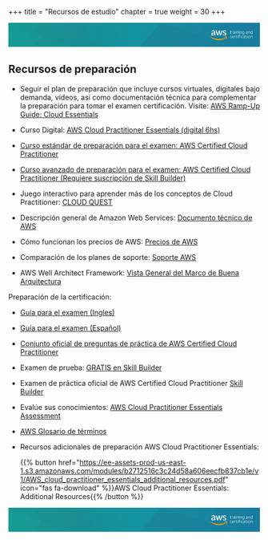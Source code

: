 +++ 
title = "Recursos de estudio" 
chapter = true 
weight = 30 
+++

<img src="images/logo-bar.png" alt="drawing"/>

## Recursos de preparación

- Seguir el plan de preparación que incluye cursos virtuales, digitales bajo demanda, videos, así como documentación técnica para complementar la preparación para tomar el examen certificación. Visite: <a href="https://d1.awsstatic.com/training-and-certification/ramp-up_guides/Ramp-Up_Guide_CloudPractitioner.pdf" target="_blank">AWS Ramp-Up Guide: Cloud Essentials</a>

- Curso Digital: <a href="https://partnercentral.awspartner.com/LmsSsoRedirect?RelayState=%2flearningobject%2fwbc%3fid%3d62551" target="_blank">AWS Cloud Practitioner Essentials (digital 6hs)</a>

- <a href="https://explore.skillbuilder.aws/learn/course/external/view/elearning/16434/exam-prep-standard-course-aws-certified-cloud-practitioner-clf-c02-english" target="_blank">Curso estándar de preparación para el examen: AWS Certified Cloud Practitioner</a>

- <a href="https://explore.skillbuilder.aws/learn/course/external/view/elearning/16485/exam-prep-enhanced-course-aws-certified-cloud-practitioner-clf-c02-english" target="_blank">Curso avanzado de preparación para el examen: AWS Certified Cloud Practitioner (Requiere suscripción de Skill Builder)</a>

- Juego interactivo para aprender más de los conceptos de Cloud Practitioner: <a href="https://cloudquest.skillbuilder.aws/" target="_blank">CLOUD QUEST</a>

- Descripción general de Amazon Web Services: <a href="https://docs.aws.amazon.com/es_es/whitepapers/latest/aws-overview/aws-overview.pdf?did=wp_card&trk=wp_card" target="_blank">Documento técnico de AWS</a>

- Cómo funcionan los precios de AWS: <a href="https://aws.amazon.com/es/pricing/" target="_blank">Precios de AWS</a>

- Comparación de los planes de soporte: <a href="https://aws.amazon.com/es/premiumsupport/plans/" target="_blank">Soporte AWS</a>

- AWS Well Architect Framework: <a href="https://aws.amazon.com/es/architecture/well-architected/?nc1=h_ls&wa-lens-whitepapers.sort-by=item.additionalFields.sortDate&wa-lens-whitepapers.sort-order=desc" target="_blank">Vista General del Marco de Buena Arquitectura</a>

Preparación de la certificación:

- <a href="https://d1.awsstatic.com/training-and-certification/docs-cloud-practitioner/AWS-Certified-Cloud-Practitioner_Exam-Guide.pdf" target="_blank">Guía para el examen (Ingles)</a>

- <a href="https://d1.awsstatic.com/es_ES/training-and-certification/docs-cloud-practitioner/AWS-Certified-Cloud-Practitioner_Exam-Guide.pdf" target="_blank">Guía para el examen (Español)</a>

- <a href="https://explore.skillbuilder.aws/learn/course/external/view/elearning/16817/aws-certified-cloud-practitioner-preguntas-de-practica-oficiales-clf-02-espanol-latam-aws-certified-cloud-practitioner-official-practice-question-set-clf-c02-spanish-latin-america" target="_blank">Conjunto oficial de preguntas de práctica de AWS Certified Cloud Practitioner</a>

- Examen de prueba: <a href="https://explore.skillbuilder.aws/learn/catalog?ctldoc-catalog-0=se-%22AWS%20Certification%20Official%20Practice%20Question%20Sets%22?cp=sec&sec=prep" target="_blank">GRATIS en Skill Builder</a>

- Examen de práctica oficial de AWS Certified Cloud Practitioner <a href="https://explore.skillbuilder.aws/learn/course/external/view/elearning/16944/aws-certified-cloud-practitioner-examen-de-practica-oficial-clf-c02-espanol-latam-aws-certified-cloud-practitioner-official-practice-exam-clf-c02-spanish-latin-america" target="_blank">Skill Builder</a>

- Evalúe sus conocimientos: <a href="https://partnercentral.awspartner.com/LmsSsoRedirect?RelayState=%2flearningobject%2fwbc%3fid%3d70046" target="_blank">AWS Cloud Practitioner Essentials Assessment</a>

- <a href="https://docs.aws.amazon.com/es_es/general/latest/gr/glos-chap.html" target="_blank">AWS Glosario de términos</a>

- Recursos adicionales de preparación AWS Cloud Practitioner Essentials:

    {{% button href="https://ee-assets-prod-us-east-1.s3.amazonaws.com/modules/b2712516c3c24d58a606eecfb837cb1e/v1/AWS_cloud_practitioner_essentials_additional_resources.pdf" icon="fas fa-download" %}}AWS Cloud Practitioner Essentials: Additional Resources{{% /button %}}

<img src="images/logo-bar.png" alt="drawing"/>